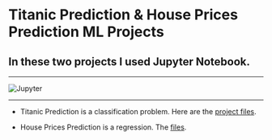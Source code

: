 # Titanic Prediction & House Prices Prediction ML Projects 
## In these two projects I used Jupyter Notebook.
------

![Jupyter](https://encrypted-tbn0.gstatic.com/images?q=tbn:ANd9GcQTXXkrXqwzrtwAVuUAnTDnPb_gByW5VOw2Qg&usqp=CAU)

-----

* Titanic Prediction is a classification problem. Here are the [project files](https://www.kaggle.com/c/titanic/data).

* House Prices Prediction is a regression. The [files](https://www.kaggle.com/c/house-prices-advanced-regression-techniques/data). 
